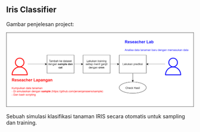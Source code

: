 ## Iris Classifier

Gambar penjelesan project:

<img src="img/simple_ml_shell.drawio.png" width="1000"/>

Sebuah simulasi klasifikasi tanaman IRIS secara otomatis untuk sampling dan training.

